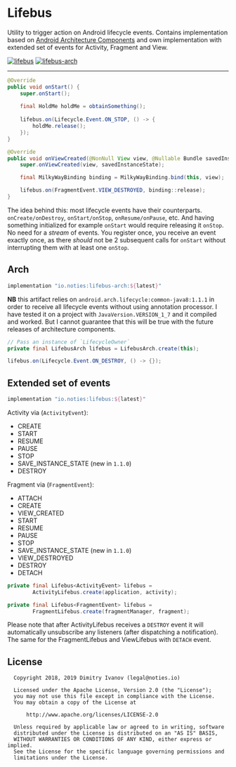 # Lifebus

Utility to trigger action on Android lifecycle events. Contains implementation based on [Android Architecture Components](https://developer.android.com/topic/libraries/architecture/index.html) and own implementation with extended set of events for Activity, Fragment and View.

[![lifebus](https://img.shields.io/maven-central/v/io.noties/lifebus.svg?label=lifebus)](http://search.maven.org/#search|ga|1|g%3A%22io.noties%22%20AND%20a%3A%22lifebus%22)
[![lifebus-arch](https://img.shields.io/maven-central/v/io.noties/lifebus-arch.svg?label=lifebus-arch)](http://search.maven.org/#search|ga|1|g%3A%22io.noties%22%20AND%20a%3A%22lifebus-arch%22)

---

```java
@Override
public void onStart() {
    super.onStart();
    
    final HoldMe holdMe = obtainSomething();
    
    lifebus.on(Lifecycle.Event.ON_STOP, () -> {
        holdMe.release();
    });
}
```

```java
@Override
public void onViewCreated(@NonNull View view, @Nullable Bundle savedInstanceState) {
    super.onViewCreated(view, savedInstanceState);

    final MilkyWayBinding binding = MilkyWayBinding.bind(this, view);

    lifebus.on(FragmentEvent.VIEW_DESTROYED, binding::release);
}
```

The idea behind this: most lifecycle events have their counterparts. `onCreate/onDestroy`, `onStart/onStop`, `onResume/onPause`, etc. And having something initialized for example `onStart` would require releasing it `onStop`. No need for a _stream_ of events. You register once, you receive an event exactly once, as there _should_ not be 2 subsequent calls for `onStart` without interrupting them with at least one `onStop`.


## Arch

```groovy
implementation "io.noties:lifebus-arch:${latest}"
```

**NB** this artifact relies on `android.arch.lifecycle:common-java8:1.1.1` in order to receive all lifecycle events without using annotation processor. I have tested it on a project with `JavaVersion.VERSION_1_7` and it compiled and worked. But I cannot guarantee that this will be true with the future releases of architecture components.

```java
// Pass an instance of `LifecycleOwner`
private final LifebusArch lifebus = LifebusArch.create(this);
``` 

```java
lifebus.on(Lifecycle.Event.ON_DESTROY, () -> {});
```


## Extended set of events

```groovy
implementation "io.noties:lifebus:${latest}"
```

Activity via (`ActivityEvent`):
* CREATE
* START
* RESUME
* PAUSE
* STOP
* SAVE_INSTANCE_STATE (new in `1.1.0`)
* DESTROY

Fragment via (`FragmentEvent`):
* ATTACH
* CREATE
* VIEW_CREATED
* START
* RESUME
* PAUSE
* STOP
* SAVE_INSTANCE_STATE (new in `1.1.0`)
* VIEW_DESTROYED
* DESTROY
* DETACH

```java
private final Lifebus<ActivityEvent> lifebus = 
        ActivityLifebus.create(application, activity);
```

```java
private final Lifebus<FragmentEvent> lifebus = 
        FragmentLifebus.create(fragmentManager, fragment);
```

Please note that after ActivityLifebus receives a `DESTROY` event it will automatically unsubscribe any listeners (after dispatching a notification). The same for the FragmentLifebus and ViewLifebus with `DETACH` event.


## License

```
  Copyright 2018, 2019 Dimitry Ivanov (legal@noties.io)

  Licensed under the Apache License, Version 2.0 (the "License");
  you may not use this file except in compliance with the License.
  You may obtain a copy of the License at

      http://www.apache.org/licenses/LICENSE-2.0

  Unless required by applicable law or agreed to in writing, software
  distributed under the License is distributed on an "AS IS" BASIS,
  WITHOUT WARRANTIES OR CONDITIONS OF ANY KIND, either express or implied.
  See the License for the specific language governing permissions and
  limitations under the License.
```
